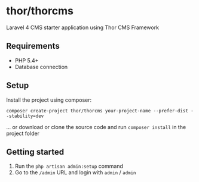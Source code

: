 thor/thorcms
======

Laravel 4 CMS starter application using Thor CMS Framework

## Requirements
* PHP 5.4+
* Database connection

## Setup

Install the project using composer:

    composer create-project thor/thorcms your-project-name --prefer-dist --stability=dev

... or download or clone the source code and run `composer install` in the project folder

## Getting started

1. Run the `php artisan admin:setup` command
2. Go to the `/admin` URL and login with `admin` / `admin`
